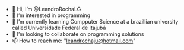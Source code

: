 - 👋 Hi, I’m @LeandroRochaLG
- 👀 I’m interested in programming
- 🌱 I’m currently learning Compputer Science at a brazillian university called Universidade Federal de Itajubá
- 💞️ I’m looking to collaborate on programming solutions
- 📫 How to reach me: "leandrochaju@hotmail.com"

<!---
LeandroRochaLG/LeandroRochaLG is a ✨ special ✨ repository because its `README.md` (this file) appears on your GitHub profile.
You can click the Preview link to take a look at your changes.
--->
